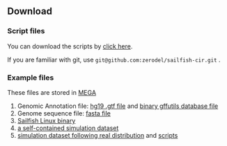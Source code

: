 ## Download ##

### Script files ##

You can download the scripts by [click here](https://github.com/zerodel/sailfish-cir/archive/master.zip). 

If you are familiar with git, use ``git@github.com:zerodel/sailfish-cir.git`` .


### Example files ##

These files are stored in [MEGA](https://mega.nz)
    
1. Genomic Annotation file:   [hg19 .gtf file](https://mega.nz/#!coZEBY5D!-w5VbydDbNFW4peA2yK3gYjX0kb7mUBdMlBII6HOtpg)
     and [binary gffutils database file](https://mega.nz/#!Z1QFHBYb!2lYvqCDzNXh6X1othSvPwA0NQb1RlhtMoHAqveOxmSM)
2. Genome sequence file: [fasta file](https://mega.nz/#!40JiUDJK!9oC5PSleQSZjgIlFWUaRODYKh5nYxIW_Lfexwlk9QJc)
3. [Sailfish Linux binary](https://mega.nz/#!hopk3IzA!7b39ya6xy9YlCYmnSDO9I6xXSEw8-PTlTiXxs7CE3UU)
4. [a self-contained simulation dataset](https://mega.nz/#!FwhEgSoa!lE-vZ5Hv9Ib3UAEiNhoyUWvZfdgu5Md_OPMoYFDath8)
5. [simulation dataset following real distribution](https://mega.nz/#!AohTlQZT!69BBJSfze0cmDioRd9gBn0kdG125eivRyZBWMiw1buQ)
and [scripts](https://mega.nz/#!NxwniILD!Ysmy4ybcZaQUfx9pe2h6Rsysn5vZDodiVynkONJSgEs)  